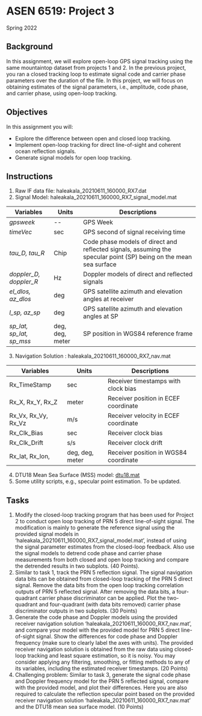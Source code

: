 # ASEN 6519: Project 3
Spring 2022
## Background
In this assignment, we will explore open-loop GPS signal tracking using the same mountaintop dataset from projects 1 and 2. In the previous project, you ran a closed tracking loop to estimate signal code and carrier phase parameters over the duration of the file. In this project, we will focus on obtaining estimates of the signal parameters, i.e., amplitude, code phase, and carrier phase, using open-loop tracking.

## Objectives
In this assignment you will:
- Explore the difference between open and closed loop tracking.
- Implement open-loop tracking for direct line-of-sight and coherent ocean reflection signals.
- Generate signal models for open loop tracking.

## Instructions
1. Raw IF data file: haleakala_20210611_160000_RX7.dat
2. Signal Model: haleakala_20210611_160000_RX7_signal_model.mat

| **Variables**            | **Units**       | **Descriptions**                                                                                                  |
|--------------------------|-----------------|-------------------------------------------------------------------------------------------------------------------|
| _gpsweek_                | --              | GPS Week                                                                                                          |
| _timeVec_                | sec             | GPS second of signal receiving time                                                                               |
| _tau_D, tau_R_           | Chip            | Code phase models of direct and reflected signals, assuming the specular point (SP) being on the mean sea surface |
| _doppler_D, doppler_R_   | Hz              | Doppler models of direct and reflected signals                                                                    |
| _el_dlos, az_dlos_       | deg             | GPS satellite azimuth and elevation angles at receiver                                                            |
| _l_sp, az_sp_            | deg             | GPS satellite azimuth and elevation angles at SP                                                                  |
| _sp_lat, sp_lat, sp_mss_ | deg, deg, meter | SP position in WGS84 reference frame                                                                              |
3. Navigation Solution : haleakala_20210611_160000_RX7_nav.mat

| **Variables**       | **Units**       | **Descriptions**                      |
|---------------------|-----------------|---------------------------------------|
| Rx_TimeStamp        | sec             | Receiver timestamps with clock bias   |
| Rx_X, Rx_Y, Rx_Z    | meter           | Receiver position in ECEF coordinate  |
| Rx_Vx, Rx_Vy, Rx_Vz | m/s             | Receiver velocity in ECEF coordinate  |
| Rx_Clk_Bias         | sec             | Receiver clock bias                   |
| Rx_Clk_Drift        | s/s             | Receiver clock drift                  |
| Rx_lat, Rx_lon,     | deg, deg, meter | Receiver position in WGS84 coordinate |

4. DTU18 Mean Sea Surface (MSS) model: [dtu18.mat](https://www.space.dtu.dk/english/Research/Scientific_data_and_models/Global_Mean_sea_surface)
5. Some utility scripts, e.g., specular point estimation. To be updated.
## Tasks
1. Modify the closed-loop tracking program that has been used for Project 2 to conduct open loop tracking of PRN 5 direct line-of-sight signal. The modification is mainly to generate the reference signal using the provided signal models in ‘haleakala_20210611_160000_RX7_signal_model.mat’, instead of using the signal parameter estimates from the closed-loop feedback. Also use the signal models to detrend code phase and carrier phase measurements from both closed and open loop tracking and compare the detrended results in two subplots. (40 Points).
2. Similar to task 1, track the PRN 5 reflection signal.
The signal navigation data bits can be obtained from closed-loop tracking of the PRN 5 direct signal. Remove the data bits from the open loop tracking correlation outputs of PRN 5 reflected signal. After removing the data bits, a four-quadrant carrier phase discriminator can be applied. Plot the two-quadrant and four-quadrant (with data bits removed) carrier phase discriminator outputs in two subplots. (30 Points) 
3. Generate the code phase and Doppler models using the provided receiver navigation solution ‘haleakala_20210611_160000_RX7_nav.mat’, and compare your model with the provided model for PRN 5 direct line-of-sight signal. Show the differences for code phase and Doppler frequency (make sure to clearly label the axes with units). The provided receiver navigation solution is obtained from the raw data using closed-loop tracking and least square estimation, so it is noisy. You may consider applying any filtering, smoothing, or fitting methods to any of its variables, including the estimated receiver timestamps. (20 Points)
4. Challenging problem: Similar to task 3, generate the signal code phase and Doppler frequency model for the PRN 5 reflected signal, compare with the provided model, and plot their differences. Here you are also required to calculate the reflection specular point based on the provided receiver navigation solution ‘haleakala_20210611_160000_RX7_nav.mat’ and the DTU18 mean sea surface model. (10 Points)

